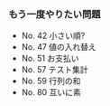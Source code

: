 ### もう一度やりたい問題

- No. 42 小さい順?
- No. 47 値の入れ替え
- No. 51 お支払い
- No. 57 テスト集計
- No. 59 行列の和
- No. 80 互いに素
